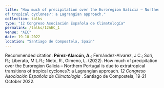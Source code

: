 ```yaml
---
title: "How much of precipitation over the Euroregion Galicia – Northern Portugal is due to extratropical transitions
of tropical cyclones?: a Lagrangian approach."
collection: talks
type: "12 Congreso Asociación Española de Climatología"
permalink: /talks/12AEC_1
venue: "AEC"
date: 19-10-2022
location: "Santiago de Compostela, Spain"
---
```


Recommended citation: <b>Pérez-Alarcón, A.</b>; Fernández-Alvarez, J.C.; Sorí, R.; Liberato, M.L.R.; Nieto, R., Gimeno, L. (2022). How much of 
precipitation over the Euroregion Galicia – Northern Portugal is due to extratropical transitions of tropical cyclones?: a Lagrangian 
approach. <i> 12 Congreso Asociación Española de Climatología </i>. Santiago de Compostela, 19-21 October 2022.
